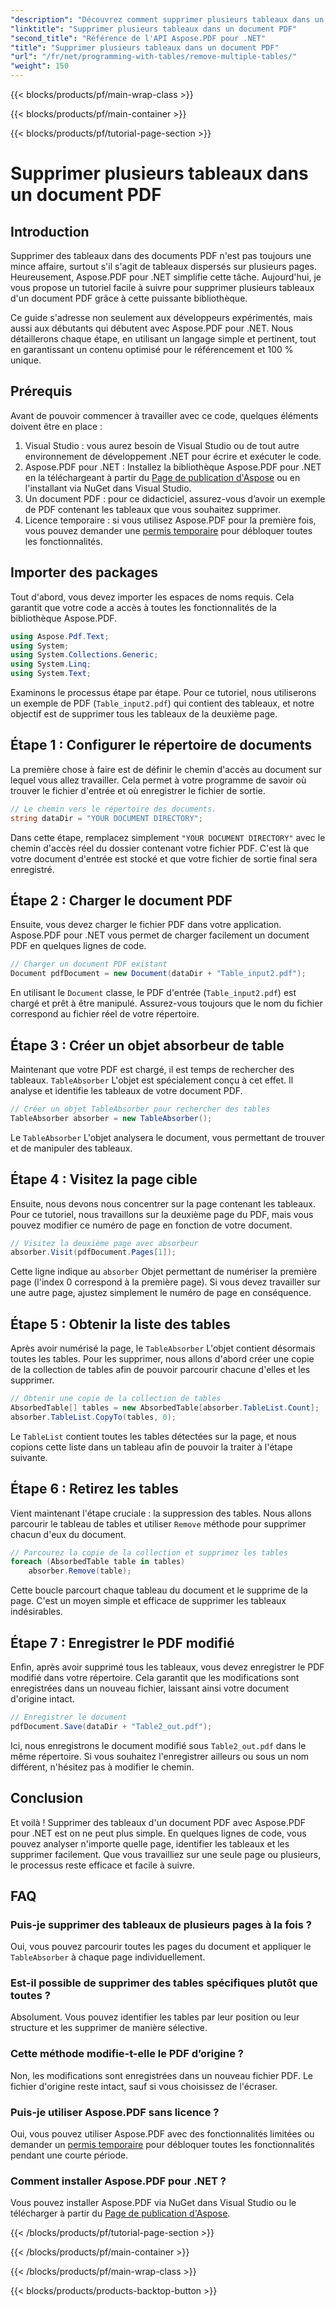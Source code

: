 ```yaml
---
"description": "Découvrez comment supprimer plusieurs tableaux dans un document PDF avec Aspose.PDF pour .NET. Guide étape par étape avec exemples de code, FAQ et explications détaillées."
"linktitle": "Supprimer plusieurs tableaux dans un document PDF"
"second_title": "Référence de l'API Aspose.PDF pour .NET"
"title": "Supprimer plusieurs tableaux dans un document PDF"
"url": "/fr/net/programming-with-tables/remove-multiple-tables/"
"weight": 150
---
```


{{< blocks/products/pf/main-wrap-class >}}

{{< blocks/products/pf/main-container >}}

{{< blocks/products/pf/tutorial-page-section >}}

# Supprimer plusieurs tableaux dans un document PDF

## Introduction

Supprimer des tableaux dans des documents PDF n'est pas toujours une mince affaire, surtout s'il s'agit de tableaux dispersés sur plusieurs pages. Heureusement, Aspose.PDF pour .NET simplifie cette tâche. Aujourd'hui, je vous propose un tutoriel facile à suivre pour supprimer plusieurs tableaux d'un document PDF grâce à cette puissante bibliothèque.

Ce guide s'adresse non seulement aux développeurs expérimentés, mais aussi aux débutants qui débutent avec Aspose.PDF pour .NET. Nous détaillerons chaque étape, en utilisant un langage simple et pertinent, tout en garantissant un contenu optimisé pour le référencement et 100 % unique.

## Prérequis

Avant de pouvoir commencer à travailler avec ce code, quelques éléments doivent être en place :

1. Visual Studio : vous aurez besoin de Visual Studio ou de tout autre environnement de développement .NET pour écrire et exécuter le code.
2. Aspose.PDF pour .NET : Installez la bibliothèque Aspose.PDF pour .NET en la téléchargeant à partir du [Page de publication d'Aspose](https://releases.aspose.com/pdf/net/) ou en l'installant via NuGet dans Visual Studio.
3. Un document PDF : pour ce didacticiel, assurez-vous d’avoir un exemple de PDF contenant les tableaux que vous souhaitez supprimer.
4. Licence temporaire : si vous utilisez Aspose.PDF pour la première fois, vous pouvez demander une [permis temporaire](https://purchase.aspose.com/temporary-license/) pour débloquer toutes les fonctionnalités.

## Importer des packages

Tout d'abord, vous devez importer les espaces de noms requis. Cela garantit que votre code a accès à toutes les fonctionnalités de la bibliothèque Aspose.PDF.

```csharp
using Aspose.Pdf.Text;
using System;
using System.Collections.Generic;
using System.Linq;
using System.Text;
```

Examinons le processus étape par étape. Pour ce tutoriel, nous utiliserons un exemple de PDF (`Table_input2.pdf`) qui contient des tableaux, et notre objectif est de supprimer tous les tableaux de la deuxième page.

## Étape 1 : Configurer le répertoire de documents
La première chose à faire est de définir le chemin d'accès au document sur lequel vous allez travailler. Cela permet à votre programme de savoir où trouver le fichier d'entrée et où enregistrer le fichier de sortie.

```csharp
// Le chemin vers le répertoire des documents.
string dataDir = "YOUR DOCUMENT DIRECTORY";
```

Dans cette étape, remplacez simplement `"YOUR DOCUMENT DIRECTORY"` avec le chemin d'accès réel du dossier contenant votre fichier PDF. C'est là que votre document d'entrée est stocké et que votre fichier de sortie final sera enregistré.

## Étape 2 : Charger le document PDF
Ensuite, vous devez charger le fichier PDF dans votre application. Aspose.PDF pour .NET vous permet de charger facilement un document PDF en quelques lignes de code.

```csharp
// Charger un document PDF existant
Document pdfDocument = new Document(dataDir + "Table_input2.pdf");
```

En utilisant le `Document` classe, le PDF d'entrée (`Table_input2.pdf`) est chargé et prêt à être manipulé. Assurez-vous toujours que le nom du fichier correspond au fichier réel de votre répertoire.

## Étape 3 : Créer un objet absorbeur de table
Maintenant que votre PDF est chargé, il est temps de rechercher des tableaux. `TableAbsorber` L'objet est spécialement conçu à cet effet. Il analyse et identifie les tableaux de votre document PDF.

```csharp
// Créer un objet TableAbsorber pour rechercher des tables
TableAbsorber absorber = new TableAbsorber();
```

Le `TableAbsorber` L'objet analysera le document, vous permettant de trouver et de manipuler des tableaux.

## Étape 4 : Visitez la page cible
Ensuite, nous devons nous concentrer sur la page contenant les tableaux. Pour ce tutoriel, nous travaillons sur la deuxième page du PDF, mais vous pouvez modifier ce numéro de page en fonction de votre document.

```csharp
// Visitez la deuxième page avec absorbeur
absorber.Visit(pdfDocument.Pages[1]);
```

Cette ligne indique au `absorber` Objet permettant de numériser la première page (l'index 0 correspond à la première page). Si vous devez travailler sur une autre page, ajustez simplement le numéro de page en conséquence.

## Étape 5 : Obtenir la liste des tables
Après avoir numérisé la page, le `TableAbsorber` L'objet contient désormais toutes les tables. Pour les supprimer, nous allons d'abord créer une copie de la collection de tables afin de pouvoir parcourir chacune d'elles et les supprimer.

```csharp
// Obtenir une copie de la collection de tables
AbsorbedTable[] tables = new AbsorbedTable[absorber.TableList.Count];
absorber.TableList.CopyTo(tables, 0);
```

Le `TableList` contient toutes les tables détectées sur la page, et nous copions cette liste dans un tableau afin de pouvoir la traiter à l'étape suivante.

## Étape 6 : Retirez les tables
Vient maintenant l'étape cruciale : la suppression des tables. Nous allons parcourir le tableau de tables et utiliser `Remove` méthode pour supprimer chacun d'eux du document.

```csharp
// Parcourez la copie de la collection et supprimez les tables
foreach (AbsorbedTable table in tables)
    absorber.Remove(table);
```

Cette boucle parcourt chaque tableau du document et le supprime de la page. C'est un moyen simple et efficace de supprimer les tableaux indésirables.

## Étape 7 : Enregistrer le PDF modifié
Enfin, après avoir supprimé tous les tableaux, vous devez enregistrer le PDF modifié dans votre répertoire. Cela garantit que les modifications sont enregistrées dans un nouveau fichier, laissant ainsi votre document d'origine intact.

```csharp
// Enregistrer le document
pdfDocument.Save(dataDir + "Table2_out.pdf");
```

Ici, nous enregistrons le document modifié sous `Table2_out.pdf` dans le même répertoire. Si vous souhaitez l'enregistrer ailleurs ou sous un nom différent, n'hésitez pas à modifier le chemin.

## Conclusion

Et voilà ! Supprimer des tableaux d'un document PDF avec Aspose.PDF pour .NET est on ne peut plus simple. En quelques lignes de code, vous pouvez analyser n'importe quelle page, identifier les tableaux et les supprimer facilement. Que vous travailliez sur une seule page ou plusieurs, le processus reste efficace et facile à suivre.

## FAQ

### Puis-je supprimer des tableaux de plusieurs pages à la fois ?
Oui, vous pouvez parcourir toutes les pages du document et appliquer le `TableAbsorber` à chaque page individuellement.

### Est-il possible de supprimer des tables spécifiques plutôt que toutes ?
Absolument. Vous pouvez identifier les tables par leur position ou leur structure et les supprimer de manière sélective.

### Cette méthode modifie-t-elle le PDF d’origine ?
Non, les modifications sont enregistrées dans un nouveau fichier PDF. Le fichier d'origine reste intact, sauf si vous choisissez de l'écraser.

### Puis-je utiliser Aspose.PDF sans licence ?
Oui, vous pouvez utiliser Aspose.PDF avec des fonctionnalités limitées ou demander un [permis temporaire](https://purchase.aspose.com/temporary-license/) pour débloquer toutes les fonctionnalités pendant une courte période.

### Comment installer Aspose.PDF pour .NET ?
Vous pouvez installer Aspose.PDF via NuGet dans Visual Studio ou le télécharger à partir du [Page de publication d'Aspose](https://releases.aspose.com/pdf/net/).

{{< /blocks/products/pf/tutorial-page-section >}}

{{< /blocks/products/pf/main-container >}}

{{< /blocks/products/pf/main-wrap-class >}}

{{< blocks/products/products-backtop-button >}}